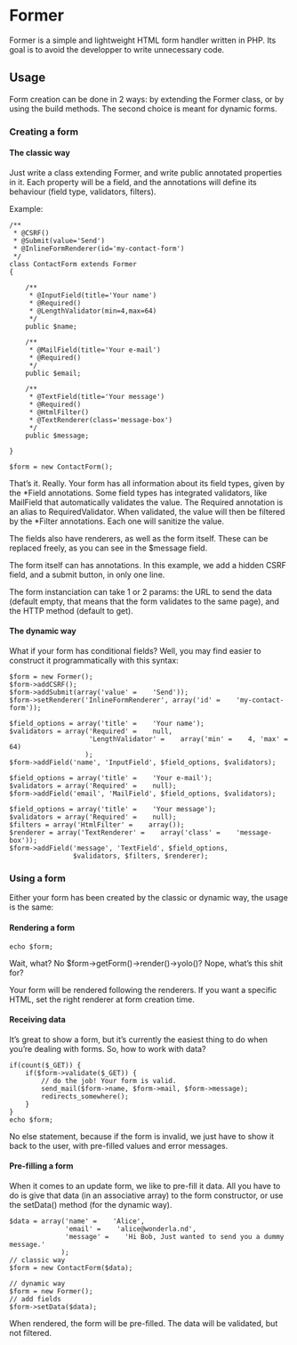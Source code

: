 # Former

Former is a simple and lightweight HTML form handler written in PHP. Its goal is
to avoid the developper to write unnecessary code.

## Usage

Form creation can be done in 2 ways: by extending the Former class, or by using
the build methods. The second choice is meant for dynamic forms.

### Creating a form

#### The classic way

Just write a class extending Former, and write public annotated properties in
it. Each property will be a field, and the annotations will define its behaviour
(field type, validators, filters).

Example:

    /**
     * @CSRF()
     * @Submit(value='Send')
     * @InlineFormRenderer(id='my-contact-form')
     */
    class ContactForm extends Former
    {
        
        /**
         * @InputField(title='Your name')
         * @Required()
         * @LengthValidator(min=4,max=64)
         */
        public $name;
        
        /**
         * @MailField(title='Your e-mail')
         * @Required()
         */
        public $email;
        
        /**
         * @TextField(title='Your message')
         * @Required()
         * @HtmlFilter()
         * @TextRenderer(class='message-box')
         */
        public $message;
    
    }
    
    $form = new ContactForm();

That’s it. Really. Your form has all information about its field types, given by
the \*Field annotations. Some field types has integrated validators, like
MailField that automatically validates the value. The Required annotation is an
alias to RequiredValidator. When validated, the value will then be filtered by
the \*Filter annotations. Each one will sanitize the value.

The fields also have renderers, as well as the form itself. These can be
replaced freely, as you can see in the $message field.

The form itself can has annotations. In this example, we add a hidden CSRF
field, and a submit button, in only one line.

The form instanciation can take 1 or 2 params: the URL to send the data (default
empty, that means that the form validates to the same page), and the HTTP method
(default to get).

#### The dynamic way

What if your form has conditional fields? Well, you may find easier to construct
it programmatically with this syntax:

    $form = new Former();
    $form->addCSRF();
    $form->addSubmit(array('value' =    'Send'));
    $form->setRenderer('InlineFormRenderer', array('id' =    'my-contact-form'));
    
    $field_options = array('title' =    'Your name');
    $validators = array('Required' =    null,
                        'LengthValidator' =    array('min' =    4, 'max' =    64)
                       );
    $form->addField('name', 'InputField', $field_options, $validators);
    
    $field_options = array('title' =    'Your e-mail');
    $validators = array('Required' =    null);
    $form->addField('email', 'MailField', $field_options, $validators);
    
    $field_options = array('title' =    'Your message');
    $validators = array('Required' =    null);
    $filters = array('HtmlFilter' =    array());
    $renderer = array('TextRenderer' =    array('class' =    'message-box'));
    $form->addField('message', 'TextField', $field_options,
                    $validators, $filters, $renderer);

### Using a form

Either your form has been created by the classic or dynamic way, the usage is
the same:

#### Rendering a form

    echo $form;

Wait, what? No $form->getForm()->render()->yolo()? Nope, what’s this shit for?

Your form will be rendered following the renderers. If you want a specific HTML,
set the right renderer at form creation time.

#### Receiving data

It’s great to show a form, but it’s currently the easiest thing to do when
you’re dealing with forms. So, how to work with data?

    if(count($_GET)) {
        if($form->validate($_GET)) {
            // do the job! Your form is valid.
            send_mail($form->name, $form->mail, $form->message);
            redirects_somewhere();
        }
    }
    echo $form;

No else statement, because if the form is invalid, we just have to show it back
to the user, with pre-filled values and error messages.

#### Pre-filling a form

When it comes to an update form, we like to pre-fill it data. All you have to do
is give that data (in an associative array) to the form constructor, or use the
setData() method (for the dynamic way).

    $data = array('name' =    'Alice',
                  'email' =    'alice@wonderla.nd',
                  'message' =    'Hi Bob, Just wanted to send you a dummy message.'
                 );
    // classic way
    $form = new ContactForm($data);
    
    // dynamic way
    $form = new Former();
    // add fields
    $form->setData($data);

When rendered, the form will be pre-filled. The data will be validated, but not
filtered.
